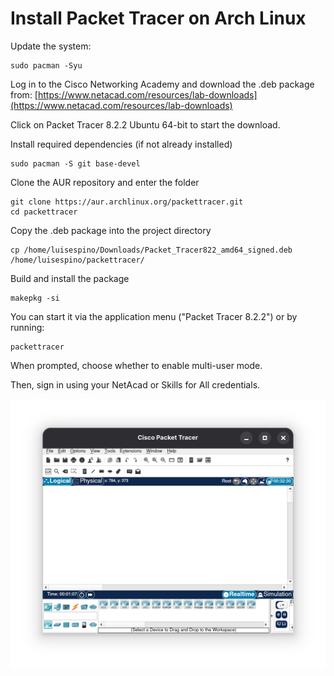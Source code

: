 # Install Packet Tracer on Arch Linux

Update the system:
```
sudo pacman -Syu
```

Log in to the Cisco Networking Academy and download the .deb package from:
[https://www.netacad.com/resources/lab-downloads](https://www.netacad.com/resources/lab-downloads)

Click on Packet Tracer 8.2.2 Ubuntu 64-bit to start the download.

Install required dependencies (if not already installed)
```
sudo pacman -S git base-devel
```

Clone the AUR repository and enter the folder
```
git clone https://aur.archlinux.org/packettracer.git
cd packettracer
```

Copy the .deb package into the project directory
```
cp /home/luisespino/Downloads/Packet_Tracer822_amd64_signed.deb /home/luisespino/packettracer/
```

Build and install the package
```
makepkg -si
```

You can start it via the application menu ("Packet Tracer 8.2.2") or by running:
```
packettracer
```

When prompted, choose whether to enable multi-user mode.

Then, sign in using your NetAcad or Skills for All credentials.

![alt text](Packet-Tracer.png)


